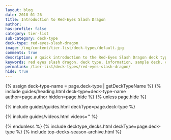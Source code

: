```yaml
---
layout: blog
date: 2018-01-26
title: Introduction to Red-Eyes Slash Dragon
author: 
has-profile: false
category: tier-list
sub-category: deck-type
deck-type: red-eyes-slash-dragon
image: /img/content/tier-list/deck-types/default.jpg
comments: true
description: A quick introduction to the Red-Eyes Slash Dragon deck type. View sample deck, core cards, tech cards, quick tips, guides, videos and other information.
keywords: red eyes slash dragon, deck type, information, sample deck, core cards, tech cards, quick tips, guides, videos
permalink: /tier-list/deck-types/red-eyes-slash-dragon/
hide: true
---
```


{% assign deck-type-name = page.deck-type | getDeckTypeName %}
{% include guides/heading.html deck-type=deck-type-name author=page.author hidden=page.hide %}
{% unless page.hide %}

<!-- CONTENT GOES HERE -->

{% include guides/guides.html deckType=page.deck-type %}

{% include guides/videos.html videos='' %}

{% endunless %}
{% include decktype_decks.html deckType=page.deck-type %}
{% include top-decks-season-archive.html %}